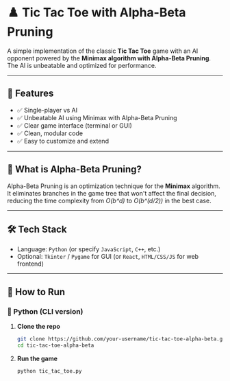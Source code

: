 # ♟️ Tic Tac Toe with Alpha-Beta Pruning

A simple implementation of the classic **Tic Tac Toe** game with an AI opponent powered by the **Minimax algorithm with Alpha-Beta Pruning**. The AI is unbeatable and optimized for performance.

---

## 🔧 Features

- ✅ Single-player vs AI
- ✅ Unbeatable AI using Minimax with Alpha-Beta Pruning
- ✅ Clear game interface (terminal or GUI)
- ✅ Clean, modular code
- ✅ Easy to customize and extend

---

## 🧠 What is Alpha-Beta Pruning?

Alpha-Beta Pruning is an optimization technique for the **Minimax** algorithm. It eliminates branches in the game tree that won't affect the final decision, reducing the time complexity from _O(b^d)_ to _O(b^(d/2))_ in the best case.

---

## 🛠️ Tech Stack

- Language: `Python` (or specify `JavaScript`, `C++`, etc.)
- Optional: `Tkinter` / `Pygame` for GUI (or `React`, `HTML/CSS/JS` for web frontend)

---

## 🚀 How to Run

### 🐍 Python (CLI version)

1. **Clone the repo**
    ```bash
    git clone https://github.com/your-username/tic-tac-toe-alpha-beta.git
    cd tic-tac-toe-alpha-beta
    ```

2. **Run the game**
    ```bash
    python tic_tac_toe.py
    ```
